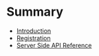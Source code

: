 # Summary

* [Introduction](README.md)
* [Registration](registration.md)
* [Server Side API Reference](end_points.md)

